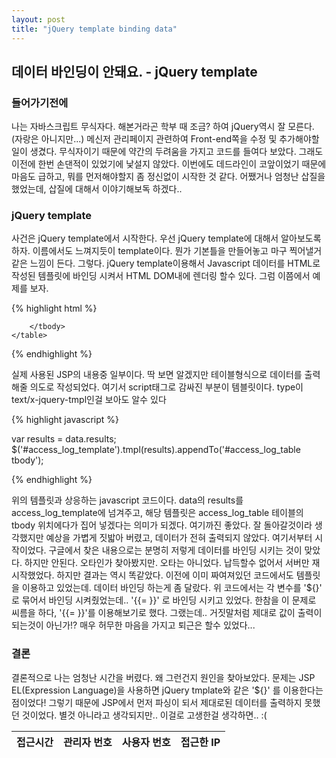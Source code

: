 ```yaml
---
layout: post
title: "jQuery template binding data"
---
```

## 데이터 바인딩이 안돼요. - jQuery template

### 들어가기전에

나는 자바스크립트 무식자다. 해본거라곤 학부 때 조금? 하여 jQuery역시 잘 모른다. (자랑은 아니지만...) 메신저 관리페이지 관련하여 Front-end쪽을 수정 및 추가해야할 일이 생겼다. 무식자이기 때문에 약간의 두려움을 가지고 코드를 들여다 보았다. 그래도 이전에 한번 손댄적이 있었기에 낯설지 않았다. 이번에도 데드라인이 코앞이었기 때문에 마음도 급하고, 뭐를 먼저해야할지 좀 정신없이 시작한 것 같다. 어쨌거나 엄청난 삽질을 했었는데, 삽질에 대해서 이야기해보독 하겠다..

### jQuery template
사건은 jQuery template에서 시작한다. 우선 jQuery template에 대해서 알아보도록 하자. 이름에서도 느껴지듯이 template이다. 뭔가 기본틀을 만들어놓고 마구 찍어낼거같은 느낌이 든다. 그렇다. jQuery template이용해서 Javascript 데이터를 HTML로 작성된 템플릿에 바인딩 시켜서 HTML DOM내에 렌더링 할수 있다. 그럼 이쯤에서 예제를 보자.

{% highlight html %}

<div id="access_log_list" class="access_log_list fill">
    <table id="access_log_table" class="table">
        <thead>
            <tr>
                <th>접근시간</th>
                <th>관리자 번호</th>
                <th>사용자 번호</th>
                <th>접근한 IP</th>
            </tr>
        </thead>
        <tbody>

        </tbody>
    </table>
</div>
<script id="access_log_template" type="text/x-jquery-tmpl">
    <tr>
        <td width="">${search_ymdt}</td>
        <td>${member_number}</td>
        <td>${search_keyword}</td>
        <td>${access_ip}</td>
     </tr>
</script>

{% endhighlight %}

실제 사용된 JSP의 내용중 일부이다. 딱 보면 알겠지만 테이블형식으로 데이터를 출력해줄 의도로 작성되었다. 여기서 script태그로 감싸진 부분이 템블릿이다. type이 text/x-jquery-tmpl인걸 보아도 알수 있다

{% highlight javascript %}

var results = data.results;
	$('#access_log_template').tmpl(results).appendTo('#access_log_table tbody');

{% endhighlight %}

위의 템플릿과 상응하는 javascript 코드이다. data의 results를 access_log_template에 넘겨주고, 해당 템플릿은 access_log_table 테이블의 tbody 위치에다가 집어 넣겠다는 의미가 되겠다. 여기까진 좋았다. 잘 돌아갈것이라 생각했지만 예상을 가볍게 짓밟아 버렸고, 데이터가 전혀 출력되지 않았다. 여기서부터 시작이었다. 구글에서 찾은 내용으로는 분명히 저렇게 데이터를 바인딩 시키는 것이 맞았다. 하지만 안된다. 오타인가 찾아봤지만. 오타는 아니었다. 납득할수 없어서 서버만 재시작했었다. 하지만 결과는 역시 똑같았다. 이전에 이미 짜여져있던 코드에서도 템플릿을 이용하고 있었는데. 데이터 바인딩 하는게 좀 달랐다. 위 코드에서는 각 변수를 '${}' 로 묶어서 바인딩 시켜줬었는데.. '{{= }}' 로 바인딩 시키고 있었다. 한참을 이 문제로 씨름을 하다, '{{= }}'를 이용해보기로 했다. 그랬는데.. 거짓말처럼 제대로 값이 출력이 되는것이 아닌가!? 매우 허무한 마음을 가지고 퇴근은 할수 있었다...

### 결론
결론적으로 나는 엄청난 시간을 버렸다. 왜 그런건지 원인을 찾아보았다. 문제는 JSP EL(Expression Language)을 사용하면 jQuery tmplate와 같은 '${}' 를 이용한다는 점이었다! 그렇기 때문에 JSP에서 먼저 파싱이 되서 제대로된 데이터를 출력하지 못했던 것이었다. 별것 아니라고 생각되지만.. 이걸로 고생한걸 생각하면.. :(